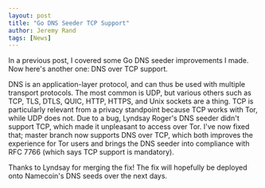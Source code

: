 ```yaml
---
layout: post
title: "Go DNS Seeder TCP Support"
author: Jeremy Rand
tags: [News]
---
```


In a previous post, I covered some Go DNS seeder improvements I made.  Now here's another one: DNS over TCP support.

DNS is an application-layer protocol, and can thus be used with multiple transport protocols.  The most common is UDP, but various others such as TCP, TLS, DTLS, QUIC, HTTP, HTTPS, and Unix sockets are a thing.  TCP is particularly relevant from a privacy standpoint because TCP works with Tor, while UDP does not.  Due to a bug, Lyndsay Roger's DNS seeder didn't support TCP, which made it unpleasant to access over Tor.  I've now fixed that; master branch now supports DNS over TCP, which both improves the experience for Tor users and brings the DNS seeder into compliance with RFC 7766 (which says TCP support is mandatory).

Thanks to Lyndsay for merging the fix!  The fix will hopefully be deployed onto Namecoin's DNS seeds over the next days.
